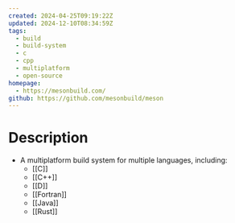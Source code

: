 ```yaml
---
created: 2024-04-25T09:19:22Z
updated: 2024-12-10T08:34:59Z
tags:
  - build
  - build-system
  - c
  - cpp
  - multiplatform
  - open-source
homepage:
  - https://mesonbuild.com/
github: https://github.com/mesonbuild/meson
---
```

# Description
- A multiplatform build system for multiple languages, including:
	- [[C]]
	- [[C++]]
	- [[D]]
	- [[Fortran]]
	- [[Java]]
	- [[Rust]]